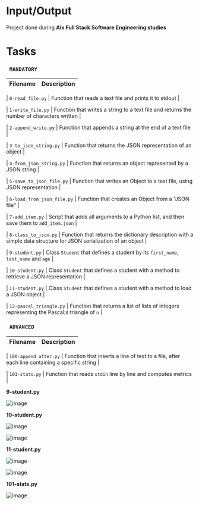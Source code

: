 # Input/Output
Project done during **Alx Full Stack Software Engineering studies** 

# Tasks

### ``` MANDATORY```


| Filename | Description |
| -------- | ----------- |

| `0-read_file.py` | Function that reads a text file and prints it to stdout |

| `1-write_file.py` | Function that writes a string to a text file and returns the number of characters written |

| `2-append_write.py` | Function that appends a string at the end of a text file |

| `3-to_json_string.py` | Function that returns the JSON representation of an object |

| `4-from_json_string.py` | Function that returns an object represented by a JSON string |

| `5-save_to_json_file.py` | Function that writes an Object to a text file, using JSON representation |

| `6-load_from_json_file.py` | Function that creates an Object from a "JSON file" |

| `7-add_item.py` | Script that adds all arguments to a Python list, and then save them to `add_item.json` |

| `8-class_to_json.py` | Function that returns the dictionary description with a simple data structure for JSON serialization of an object |

| `9-student.py` | Class `Student` that defines a student by its `first_name`, `last_name` and `age` |

| `10-student.py` | Class `Student` that defines a student with a method to retrieve a JSON representation |

| `11-student.py` | Class `Student` that defines a student with a method to load a JSON object |

| `12-pascal_triangle.py` | Function that returns a list of lists of integers representing the Pascal¡s triangle of `n` |

### ```  ADVANCED ```

| Filename | Description |
| -------- | ----------- |

| `100-append_after.py` | Function that inserts a line of text to a file, after each line containing a specific string |

| `101-stats.py` | Function that reads `stdin` line by line and computes metrics |

**9-student.py**

![image](https://github.com/richie-omondi/alx-higher_level_programming/assets/69873039/29540ced-d05a-435d-baed-0afeaf8fb725)

**10-student.py**

![image](https://github.com/richie-omondi/alx-higher_level_programming/assets/69873039/b6598fdb-9fd5-4c86-add3-5a2fe09630e5)


![image](https://github.com/richie-omondi/alx-higher_level_programming/assets/69873039/e1f82e0a-274e-4938-b2b1-dc7fed38de9b)

**11-student.py**

![image](https://github.com/richie-omondi/alx-higher_level_programming/assets/69873039/cbb0a3b5-2910-49b2-a1ff-264dfb92e4c5)

![image](https://github.com/richie-omondi/alx-higher_level_programming/assets/69873039/2b83849b-7a6e-4c82-9eac-b5519d8eba04)

**101-stats.py**

![image](https://github.com/richie-omondi/alx-higher_level_programming/assets/69873039/760cb08f-eaaa-4950-bdea-1bb97b608666)
